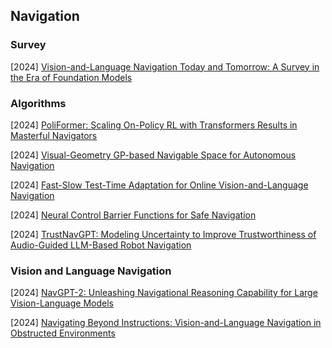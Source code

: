 ## Navigation

### Survey

[2024] [Vision-and-Language Navigation Today and Tomorrow: A Survey in the Era of Foundation Models](https://arxiv.org/abs/2407.07035)



### Algorithms

[2024] [PoliFormer: Scaling On-Policy RL with Transformers Results in Masterful Navigators](https://arxiv.org/abs/2406.20083)

[2024] [Visual-Geometry GP-based Navigable Space for Autonomous Navigation](https://arxiv.org/abs/2407.06545)

[2024] [Fast-Slow Test-Time Adaptation for Online Vision-and-Language Navigation](https://openreview.net/pdf?id=Zos5wsaB5r)

[2024] [Neural Control Barrier Functions for Safe Navigation](https://arxiv.org/abs/2407.19907)

[2024] [TrustNavGPT: Modeling Uncertainty to Improve Trustworthiness of Audio-Guided LLM-Based Robot Navigation](https://arxiv.org/abs/2408.01867)



### Vision and Language Navigation

[2024] [NavGPT-2: Unleashing Navigational Reasoning Capability for Large Vision-Language Models](https://arxiv.org/abs/2407.12366)

[2024] [Navigating Beyond Instructions: Vision-and-Language Navigation in Obstructed Environments](https://arxiv.org/abs/2407.21452)